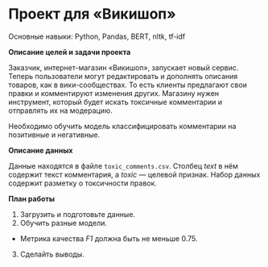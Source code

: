 # Проект для «Викишоп»

Основные навыки: Python, Pandas, BERT, nltk, tf-idf

**Описание целей и задачи проекта**

Заказчик, интернет-магазин «Викишоп», запускает новый сервис. Теперь пользователи могут редактировать и дополнять описания товаров, как в вики-сообществах. То есть клиенты предлагают свои правки и комментируют изменения других. Магазину нужен инструмент, который будет искать токсичные комментарии и отправлять их на модерацию. 

Необходимо обучить модель классифицировать комментарии на позитивные и негативные.

**Описание данных**

Данные находятся в файле `toxic_comments.csv`. Столбец *text* в нём содержит текст комментария, а *toxic* — целевой признак. Набор данных содержит разметку о токсичности правок.


**План работы**

1. Загрузить и подготовьте данные.
2. Обучить разные модели. 
 - Метрика качества *F1* должна быть не меньше 0.75. 
3. Сделайть выводы.
